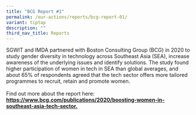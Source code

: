 ```yaml
---
title: "BCG Report #1"
permalink: /our-actions/reports/bcg-report-01/
variant: tiptap
description: ""
third_nav_title: Reports
---
```

<p>SGWIT and IMDA partnered with Boston Consulting Group (BCG) in 2020 to
study gender diversity in technology across Southeast Asia (SEA), increase
awareness of the underlying issues and identify solutions. The study found
higher participation of women in tech in SEA than global averages, and
about 65% of respondents agreed that the tech sector offers more tailored
programmes to recruit, retain and promote women.
<br>
<br>Find out more about the report here: <strong><a href="https://www.bcg.com/publications/2020/boosting-women-in-southeast-asia-tech-sector" rel="noopener noreferrer nofollow" target="_blank">https://www.bcg.com/publications/2020/boosting-women-in-southeast-asia-tech-sector.</a></strong>
</p>